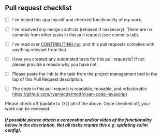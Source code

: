## Pull request checklist

- [ ] I've tested this app myself and checked functionality of my work.

- [ ] I've resolved any merge conflicts (rebased if nessesary). There are no commits from other tasks in this pull request (see commits tab).

- [ ] I've read over [CONTRIBUTING.md](CONTRIBUTING.md), and this pull requests complies with anything relevant from that.

- [ ] Have you created any automated tests for this pull requests? If not please provide a reason why you have not.

- [ ] Please paste the link to the task from the project management tool to the top of this Pull Request description.

- [ ] The code in this pull request is readable, reusable, and refactorable https://github.com/ryanmcdermott/clean-code-javascript

Please check off (update to `[X]`) all of the above. Once checked off, your work can be reviewed.

##### If possible please attach a screenshot and/or video of the functionality below in the description. Not all tasks require this e.g. updating eslint config).
